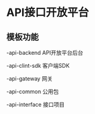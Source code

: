# API接口开放平台

## 模板功能
  -api-backend API开放平台后台
  
  -api-clint-sdk 客户端SDK
  
  -api-gateway 网关
  
  -api-common 公用包
  
  -api-interface 接口项目 

